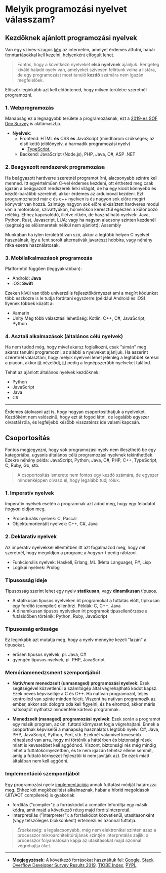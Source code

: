 # Melyik programozási nyelvet válasszam?
## Kezdőknek ajánlott programozási nyelvek
Van egy színes-szagos [kép](https://raw.githubusercontent.com/arphox/tudasbazis/melyik_programozasi_nyelvet/kepek/melyik_programozasi_nyelvet.png) az interneten, amelyet érdemes átfutni, habár fenntartásokkal kell kezelni, helyenként elfogult lehet.

> Fontos, hogy a következő nyelveket **első nyelvnek** ajánljuk. Rengeteg kiváló haladó nyelv van, amelyeket szívesen felírtunk volna a listára, de egy programozást most tanuló **kezdő** számára nem igazán megfelelőek.

Először leginkább azt kell eldöntened, hogy milyen területre szeretnél programozni.

### 1. Webprogramozás
Manapság ez a legnagyobb területe a programozásnak, ezt a [2019-es SOF Dev Survey](https://insights.stackoverflow.com/survey/2019#developer-roles) is alátámasztja.
- **Nyelvek**:
  - Frontend: HTML **és** CSS **és** JavaScript (mindhárom szükséges; az első kettő jelölőnyelv, a harmadik programozási nyelv)
    - [TypeScript](https://github.com/Microsoft/TypeScript),
  - Backend: JavaScript (Node.js), PHP, Java, C#, ASP .NET

### 2. Beágyazott rendszerek programozása
Ha beágyazott hardverre szeretnél programot írni, alacsonyabb szintre kell menned.
Itt egyértelműen C-vel érdemes kezdeni, ott értheted meg csak igazán a beágyazott rendszerek lelki világát, de ha egy kicsit könnyebb és kezdő-barátibb szeretnél, akkor érdemes az arduinoval kezdeni. Ezt programozhatod már c és c++ nyelven is és nagyon sok előre megírt könyvtár van hozzá. Szintúgy nagyon sok előre elkésíztett hardveres modul van a motorokon, szivattyúkon, hőmérőkön keresztül egészen a különböző relékig. Ehhez kapcsolódó, illetve ritkén, de használható nyelvek: Java, Python, Rust, Javascript, LUA; vagy ha nagyon alacsony szinten kezdenél (segítség és előismeretek nélkül nem ajánlott): Assembly

Munkában ha iylen területről van szó, akkor a legtöbb helyen C nyelvet használnak, így a fent sorolt alternatívák javarészt hobbira, vagy néhány ritka esetre használatosak.

### 3. Mobilalkalmazások programozás
Platformtól függően (leggyakrabban):
- Android: **Java**
- iOS: **Swift**

Ezeken kívül van több univerzális fejlesztőkörnyezet ami a megírt kódunkat több eszközre is le tudja fordítani egyszerre (például Android és iOS). Ilyenek többek között a:
- Xamarin
- Unity
Még több választási lehetőség: Kotlin, C++, C#, JavaScript, Python

### 4. Asztali alkalmazások (általános célú nyelvek)
Ha nem tudod még, hogy mivel akarsz foglalkozni, csak "simán" meg akarsz tanulni programozni, az alábbi a nyelveket ajánljuk.
Ha aszerint szeretnél választani, hogy melyik nyelvvel lehet jelenleg a legtöbbet keresni a piacon, akkor [itt](https://insights.stackoverflow.com/survey/2019#top-paying-technologies) nézelődj, [itt](https://insights.stackoverflow.com/survey/2019#most-popular-technologies) pedig a legnépszerűbb nyelveket találod.

Tehát az ajánlott általános nyelvek kezdőknek:
- Python
- JavaScript
- Java
- C#

-----------------------------------------------------------
Érdemes átolvasni azt is, hogy hogyan csoportosíthatjuk a nyelveket.
Kezdőként nem valószínű, hogy ezt át fogod látni, de legalább egyszer olvastál róla, és legfeljebb később visszatérsz ide valami kapcsán.

## Csoportosítás
Fontos megjegyezni, hogy sok programozási nyelv nem illeszthető be egy kategóriába, ugyanis általános célú programozási nyelvnek tekinthetőek.
Ezekre néhány példa: JavaScript, Python, Java, C#, PHP, C++, TypeScript, C, Ruby, Go, stb.

> A csoportosítás ismerete nem fontos egy kezdő számára, de egyszer mindenképpen olvasd el, hogy legalább tudj róluk.

### 1. Imperatív nyelvek
Imperatív nyelvek esetén a programnak azt adod meg, hogy egy feladatot _hogyan_ oldjon meg.
- Procedurális nyelvek: C, Pascal
- Objektumorientált nyelvek: C++, C#, Java

### 2. Deklaratív nyelvek
Az imperatív nyelvekkel ellentétben itt azt fogalmazod meg, hogy _mit_ szeretnél, hogy megoldjon a program; a _hogyan_-t pedig rábízod.
- Funkcionális nyelvek: Haskell, Erlang, ML (Meta Language), F#, Lisp
- Logikai nyelvek: Prolog

### Típusosság ideje
Típusosság szerint lehet egy nyelv **statikusan**, vagy **dinamikusan** típusos.
- A statikusan típusos nyelveken írt programokat a futtatás előtt, tipikusan egy fordító (compiler) ellenőrzi. Példák: C, C++, Java
- A dinamikusan típusos nyelveken írt programok típusellenőrzése a futásidőben történik: Python, Ruby, JavaScript

### Típusosság erőssége
Ez leginkább azt mutatja meg, hogy a nyelv mennyire kezeli "lazán" a típusokat.
- erősen típusos nyelvek, pl. Java, C#
- gyengén típusos nyelvek, pl. PHP, JavaScript

### Memóriamenedzsment szempontjából
- **Natív/nem menedzselt (unmanaged) programozási nyelvek**:
Ezek segítségével közvetlenül a számítógép által végrehajtható kódot kapsz. Ezek neves képviselője a C és C++.
Ha natívan programozol, teljes kontrollod van szinte minden felett. Viszont ha natívan programozik az ember, akkor sok dologra oda kell figyelni, és ha elrontod, akkor máris hátsóajtót nyithatsz mindenféle kártevő programnak.

- **Menedzselt (managed) programozási nyelvek**:
Ezek során a programot egy másik program, az ún. futtató környezet fogja végrehajtani.
Ennek a csoportnak képviselői a manapság használatos legtöbb nyelv: C#, Java, PHP, JavaScript, Python, Perl, stb.
Ezeknél valamivel kevesebb ráhatásod van arra, hogy mi történik a háttérben és biztonsági rések miatt is kevesebbet kell aggódnod.
Viszont, biztonsági rés még mindig lehet a futtatókörnyezetben, és te nem igazán tehetsz ellene semmit, amíg a futtató környezet fejlesztői ki nem javítják azt.
De ezek miatt általában nem kell aggódni.

### Implementáció szempontjából
Egy programozási nyelv [implementációja](https://en.wikipedia.org/wiki/Programming_language_implementation) annak futtatási módját határozza meg.
Ehhez két megközelítést alkalmaznak, habár a hibrid megoldások (JIT/AOT compilerek) is gyakoriak:
- fordítás ("compiler"): a forráskódot a compiler lefordítja egy másik kódra, amit majd a következő réteg majd fordít/interpretál.
- interpretálás ("interpreter"): a forráskódot közvetlenül, utasításonként (vagy tetszőleges blokkonként) értelmezi és azonnal futtatja.

> _Érdekesség_: a legalacsonyabb, még nem elektronikai szinten azaz a processzor mikroarchitektúrájának szintjén interpretálás zajlik: a processzor folyamatosan kapja az utasításokat majd azonnal végrehajtja őket.


----------------------------------------------------
- **Megjegyzések**:
A következő forrásokat használtuk fel: [Google](https://www.google.com/), [Stack Overflow Developer Survey Results 2019](https://insights.stackoverflow.com/survey/2019), [TIOBE Index](https://www.tiobe.com/tiobe-index/), [PYPL](http://pypl.github.io/PYPL.html)
